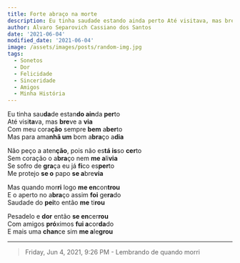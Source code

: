 ```yaml
---
title: Forte abraço na morte
description: Eu tinha saudade estando ainda perto Até visitava, mas breve a via...
author: Alvaro Separovich Cassiano dos Santos
date: '2021-06-04'
modified_date: '2021-06-04'
image: /assets/images/posts/random-img.jpg
tags:
  - Sonetos
  - Dor
  - Felicidade
  - Sinceridade
  - Amigos
  - Minha História
---    
```

Eu tinha sau**da**de estan**do ain**da **per**to   
Até visi**ta**va, mas **bre**ve a **via**   
Com meu cora**ção** sempre **bem** a**ber**to   
Mas para ama**nhã um** bom a**bra**ço a**dia**   
   
Não peço a aten**ção**, pois não es**tá is**so **cer**to   
Sem coração o a**bra**ço nem **me a**li**via**   
Se sofro de **gra**ça eu já **fi**co es**per**to   
Me protejo **se o** papo **se a**bre**via**   
   
Mas quando mor**ri** logo **me en**con**trou**   
E o aperto no a**bra**ço assim **foi** ge**ra**do   
Saudade do **pei**to então **me** ti**rou**   

Pesadelo e **dor** então **se en**cer**rou**   
Com amigos **pró**ximos **fui a**cor**da**do   
E mais uma **chan**ce sim **me a**le**grou**     

______

> Friday, Jun 4, 2021, 9:26 PM - Lembrando de quando morri